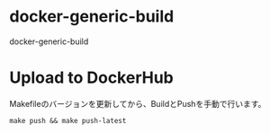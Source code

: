 # docker-generic-build
docker-generic-build

# Upload to DockerHub

Makefileのバージョンを更新してから、BuildとPushを手動で行います。

```
make push && make push-latest
```
